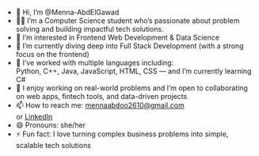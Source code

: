 - 👋 Hi, I’m @Menna-AbdElGawad  
- 👩‍💻 I’m a Computer Science student who’s passionate about problem solving and building impactful tech solutions.  
- 👀 I’m interested in Frontend Web Development & Data Science  
- 🌱 I’m currently diving deep into Full Stack Development (with a strong focus on the frontend)  
- 🧠 I’ve worked with multiple languages including:  
  Python, C++, Java, JavaScript, HTML, CSS — and I’m currently learning C#  
- 💞️ I enjoy working on real-world problems and I’m open to collaborating on web apps, fintech tools, and data-driven projects  
- 📫 How to reach me: [mennaabdoo2610@gmail.com](mailto:mennaabdoo2610@gmail.com)  
  or [LinkedIn](https://www.linkedin.com/in/menna-abdelgawad-bb19b0279)  
- 😄 Pronouns: she/her  
- ⚡ Fun fact: I love turning complex business problems into simple, scalable tech solutions  
